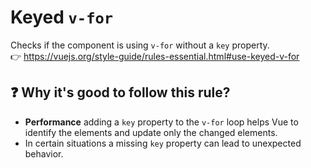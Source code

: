 # Keyed `v-for`

Checks if the component is using `v-for` without a `key` property. &nbsp;&nbsp;<br />
👉 https://vuejs.org/style-guide/rules-essential.html#use-keyed-v-for

## ❓ Why it's good to follow this rule?

- **Performance** adding a `key` property to the `v-for` loop helps Vue to identify the elements and update only the changed elements.
- In certain situations a missing `key` property can lead to unexpected behavior.
